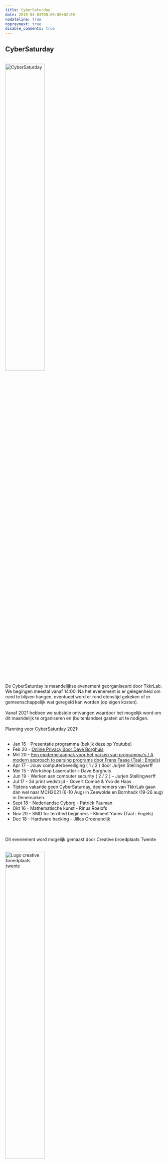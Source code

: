 ```yaml
---
title: CyberSaturday
date: 2018-04-03T00:00:00+02:00
nodateline: true
noprevnext: true
disable_comments: true
---
```

## CyberSaturday 

<br />
<img alt="CyberSaturday" src="/images/cyber_saturday.png" height="50%" width="50%" align="middle">
<br /><br />
De CyberSaturday is maandelijkse evenement georganiseerd door TkkrLab. We begingen meestal vanaf 14:00. Na het evenement is er gelegenheid om rond te blijven hangen, eventueel word er rond etenstijd gekeken of er gemeenschappelijk wat geregeld kan worden (op eigen kosten).
<br />
<br />
Vanaf 2021 hebben we subsidie ontvangen waardoor het mogelijk word om dit maandelijk te organiseren en (buitenlandse) gasten uit te nodigen. 
<br /><br />
Planning voor CyberSaturday 2021:
<br /><br />

* Jan 16 - Presentatie programma (bekijk deze op Youtube)
* Feb 20 - [Online Privacy door Dave Borghuis](/cybersaturday/2021_02_20_online_privacy/)   
* Mrt 20 - [Een moderne aanpak voor het parsen van programma's / A modern approach to parsing programs door Frans Faase (Taal : Engels)](/cybersaturday/2021_03_20_parsers/)
* Apr 17 - Jouw computerbeveiliging ( 1 / 2 ) door Jurjen Stellingwerff
* Mei 15 - Workshop Lasercutter – Dave Borghuis
* Jun 19 - Werken aan computer security ( 2 / 2 ) – Jurjen Stellingwerff
* Jul 17 - 3d print wedstrijd - Govert Combé & Yvo de Haas
* Tijdens vakantie geen CyberSaturday, deelnemers van TkkrLab gaan dan wel naar MCH2021 (6-10 Aug) in Zeewolde en Bornhack (19-26 aug) in Denemarken.
* Sept 18 - Nederlandse Cyborg - Patrick Pauman
* Okt 16 - Mathematische kunst - Rinus Roelofs
* Nov 20 - SMD for terrified beginners - Kliment Yanev (Taal : Engels)
* Dec 18 - Hardware hacking - Jilles Groenendijk

<br /><br />
Dit evenement word mogelijk gemaakt door Creative broedplaats Twente
<br /><br />

<img width=50% src="/images/Logo-Creatieve-Broedplaatsen-Twente.jpg"  alt="Logo creative broedplaats twente">